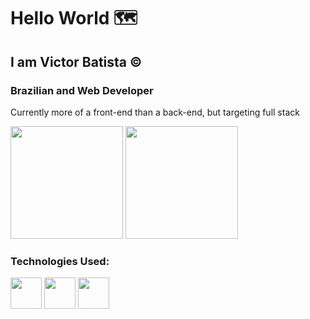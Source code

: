 # Hello World 🗺️

## I am Victor Batista ©️
### Brazilian and Web Developer

Currently more of a front-end than a back-end, but targeting full stack

<div>
<img height="180cm" src="https://github-readme-stats.vercel.app/api?username=VictorBatist&show_icons=true&theme=transparent"/>
<img height="180cm" src="https://github-readme-stats.vercel.app/api/top-langs/?username=VictorBatist&size_weight=0.5&count_weight=0.5"/>
</div>

### Technologies Used:

<div style="display: inline_blocks">
<img height="50px" src="https://cdn.jsdelivr.net/gh/devicons/devicon/icons/html5/html5-original.svg" />
<img height="50px" src="https://cdn.jsdelivr.net/gh/devicons/devicon/icons/css3/css3-original.svg" />
<img height="50px" src="https://cdn.jsdelivr.net/gh/devicons/devicon/icons/git/git-original.svg" />
</div>

<!--
**VictorBatist/VictorBatist** is a ✨ _special_ ✨ repository because its `README.md` (this file) appears on your GitHub profile.

Here are some ideas to get you started:

- 🔭 I’m currently working on ...
- 🌱 I’m currently learning ...
- 👯 I’m looking to collaborate on ...
- 🤔 I’m looking for help with ...
- 💬 Ask me about ...
- 📫 How to reach me: ...
- 😄 Pronouns: ...
- ⚡ Fun fact: ...
-->
